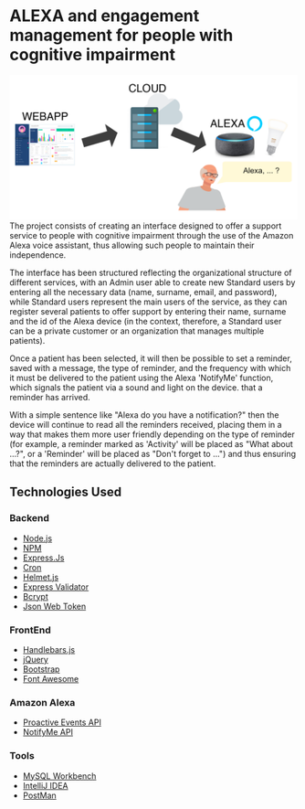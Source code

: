 # ALEXA and engagement management for people with cognitive impairment
![cover](/doc/images/cover-alexa-people.png)
The project consists of creating an interface designed to offer a support service to people with cognitive impairment through the use of the Amazon Alexa voice assistant, thus allowing such people to maintain their independence.

The interface has been structured reflecting the organizational structure of different services, with an Admin user able to create new Standard users by entering all the necessary data (name, surname, email, and password), while Standard users represent the main users of the service, as they can register several patients to offer support by entering their name, surname and the id of the Alexa device (in the context, therefore, a Standard user can be a private customer or an organization that manages multiple patients).

Once a patient has been selected, it will then be possible to set a reminder, saved with a message, the type of reminder, and the frequency with which it must be delivered to the patient using the Alexa 'NotifyMe' function, which signals the patient via a sound and light on the device. that a reminder has arrived.

With a simple sentence like "Alexa do you have a notification?" then the device will continue to read all the reminders received, placing them in a way that makes them more user friendly depending on the type of reminder (for example, a reminder marked as 'Activity' will be placed as "What about ...?", or a 'Reminder' will be placed as "Don't forget to ...") and thus ensuring that the reminders are actually delivered to the patient.

## Technologies Used

### Backend
- [Node.js](https://nodejs.org/en/)
- [NPM](https://www.npmjs.com)
- [Express.Js](https://expressjs.com)
- [Cron](https://www.npmjs.com/package/cron)
- [Helmet.js](https://helmetjs.github.io)
- [Express Validator](https://express-validator.github.io)
- [Bcrypt](https://www.npmjs.com/package/bcrypt)
- [Json Web Token](https://www.npmjs.com/package/jsonwebtoken)

### FrontEnd
- [Handlebars.js](https://handlebarsjs.com)
- [jQuery](https://jquery.com)
- [Bootstrap](https://getbootstrap.com)
- [Font Awesome](https://fontawesome.com)

### Amazon Alexa
- [Proactive Events API](https://developer.amazon.com/en-US/docs/alexa/smapi/proactive-events-api.html)
- [NotifyMe API](https://www.amazon.com/Thomptronics-Notify-Me/dp/B07BB2FYFS)

### Tools
- [MySQL Workbench](https://www.mysql.com/it/products/workbench/)
- [IntelliJ IDEA](https://www.jetbrains.com/idea/)
- [PostMan](https://www.postman.com/company/about-postman/)

